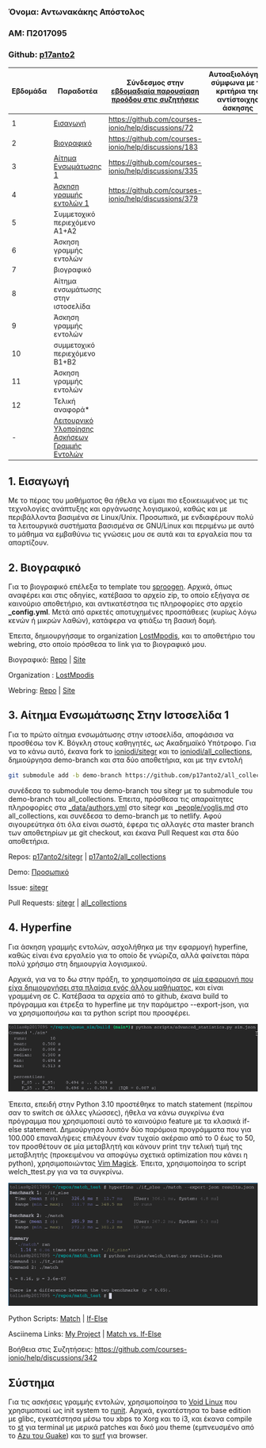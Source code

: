 
### Όνομα: Αντωνακάκης Απόστολος
### ΑΜ: Π2017095

### Github: [p17anto2](https://github.com/p17anto2)

| Εβδομάδα | Παραδοτέα | Σύνδεσμος στην [εβδομαδιαία παρουσίαση προόδου στις συζητήσεις](https://github.com/courses-ionio/help/discussions/categories/show-and-tell) | Αυτοαξιολόγηση σύμφωνα με τα κριτήρια της αντίστοιχης άσκησης |
| --- | --- | --- | --- |
| 1 | [Εισαγωγή](#1-εισαγωγή) | https://github.com/courses-ionio/help/discussions/72 | |
| 2 | [Βιογραφικό](#2-βιογραφικό) | https://github.com/courses-ionio/help/discussions/183 | |
| 3 | [Αίτημα Eνσωμάτωσης 1](#3-αίτημα-ενσωμάτωσης-στην-ιστοσελίδα-1) | https://github.com/courses-ionio/help/discussions/335 | |
| 4 | [Άσκηση γραμμής εντολών 1](#4-hyperfine) | https://github.com/courses-ionio/help/discussions/379 | |
| 5 | Συμμετοχικό περιεχόμενο A1+A2 | | |
| 6 | Άσκηση γραμμής εντολών | | |
| 7 | βιογραφικό | | |
| 8 | Αίτημα ενσωμάτωσης στην ιστοσελίδα | | |
| 9 | Άσκηση γραμμής εντολών | | |
| 10 | συμμετοχικό περιεχόμενο B1+B2 | | |
| 11 | Άσκηση γραμμής εντολών | | |
| 12 | Τελική αναφορά* | | |
| - | [Λειτουργικό Υλοποίησης Ασκήσεων Γραμμής Εντολών](#σύστημα) | | |

## 1. Εισαγωγή

Με το πέρας του μαθήματος θα ήθελα να είμαι πιο εξοικειωμένος με τις τεχνολογίες ανάπτυξης και οργάνωσης λογισμικού, καθώς και με περιβάλλοντα βασιμένα σε Linux/Unix. Προσωπικά, με ενδιαφέρουν πολύ τα λειτουργικά συστήματα βασισμένα σε GNU/Linux και περιμένω με αυτό το μάθημα να εμβαθύνω τις γνώσεις μου σε αυτά και τα εργαλεία που τα απαρτίζουν.

## 2. Βιογραφικό

Για το βιογραφικό επέλεξα το template του [sproogen](https://github.com/sproogen/modern-resume-theme). Αρχικά, όπως αναφέρει και στις οδηγίες, κατέβασα το αρχείο zip, το οποίο εξήγαγα σε καινούριο αποθετήριο, και αντικατέστησα τις πληροφορίες στο αρχείο **\_config.yml**. Μετά από αρκετές αποτυχημένες προσπάθειες (κυρίως λόγω κενών ή μικρών λαθών), κατάφερα να φτιάξω τη βασική δομή.

Έπειτα, δημιουργήσαμε το organization [LostMpodis](https://github.com/LostMpodis), και το αποθετήριο του webring, στο οποίο πρόσθεσα το link για το βιογραφικό μου.

Βιογραφικό: [Repo](https://github.com/p17anto2/p17anto2.github.io) | [Site](https://p17anto2.github.io/)

Organization : [LostMpodis](https://github.com/LostMpodis)

Webring: [Repo](https://github.com/LostMpodis/webring) | [Site](https://lostmpodis.github.io/webring/)

## 3. Αίτημα Ενσωμάτωσης Στην Ιστοσελίδα 1

Για το πρώτο αίτημα ενσωμάτωσης στην ιστοσελίδα, αποφάσισα να προσθέσω τον Κ. Βόγκλη στους καθηγητές, ως Ακαδημαϊκό Υπότροφο. Για να το κάνω αυτό, έκανα fork το [ioniodi/sitegr](https://github.com/ioniodi/sitegr) και το [ioniodi/all_collections](https://github.com/ioniodi/all_collections), δημιούργησα demo-branch και στα δύο αποθετήρια, και με την εντολή

```bash
git submodule add -b demo-branch https://github.com/p17anto2/all_collections.git all_collections
```

συνέδεσα το submodule του demo-branch του sitegr με το submodule του demo-branch του all_collections. Έπειτα, πρόσθεσα τις απαραίτητες πληροφορίες στα [_data/authors.yml](https://github.com/p17anto2/sitegr/blob/demo-branch/_data/authors.yml) στο sitegr και [_people/voglis.md](https://github.com/p17anto2/all_collections/blob/master/_people/voglis.md) στο all_collections, και συνέδεσα το demo-branch με το netlify. Αφού σιγουρεύτηκα ότι όλα είναι σωστά, έφερα τις αλλαγές στα master branch των αποθετηρίων με git checkout, και έκανα Pull Request και στα δύο αποθετήρια.

Repos: [p17anto2/sitegr](https://github.com/p17anto2/sitegr) | [p17anto2/all_collections](https://github.com/p17anto2/all_collections)

Demo: [Προσωπικό](https://p17anto2-sitegr-demo.netlify.app/people/)

Issue: [sitegr](https://github.com/ioniodi/sitegr/issues/249)

Pull Requests: [sitegr](https://github.com/ioniodi/sitegr/pull/325) | [all_collections](https://github.com/ioniodi/all_collections/pull/15)

## 4. Hyperfine

Για άσκηση γραμμής εντολών, ασχολήθηκα με την εφαρμογή hyperfine, καθώς είναι ένα εργαλείο για το οποίο δε γνώριζα, αλλά φαίνεται πάρα πολύ χρήσιμο στη δημιουργία λογισμικού.

Αρχικά, για να το δω στην πράξη, το χρησιμοποίησα σε [μία εφαρμογή που είχα δημιουργήσει στα πλαίσια ενός άλλου μαθήματος](https://github.com/p17anto2/queue_sim), και είναι γραμμένη σε C. Κατέβασα τα αρχεία από το github, έκανα build το πρόγραμμα και έτρεξα το hyperfine με την παράμετρο --export-json, για να χρησιμοποιήσω και τα python script που προσφέρει.

<p align="center"> <img src="https://github.com/p17anto2/LessonImages/blob/main/SW/04_hyperfine_sim.png"> </p>

Έπειτα, επειδή στην Python 3.10 προστέθηκε το match statement (περίπου σαν το switch σε άλλες γλώσσες), ήθελα να κάνω συγκρίνω ένα πρόγραμμα που χρησιμοποιεί αυτό το καινούριο feature με τα κλασικά if-else statement. Δημιούργησα λοιπόν δύο παρόμοια προγράμματα που για 100.000 επαναλήψεις επιλέγουν έναν τυχαίο ακέραιο από το 0 έως το 50, τον προσθέτουν σε μία μεταβλητή και κάνουν print την τελική τιμή της μεταβλητής (προκειμένου να αποφύγω σχετικά optimization που κάνει η python), χρησιμοποιώντας [Vim Magick](https://asciinema.org/a/476464). Έπειτα, χρησιμοποίησα το script welch_ttest.py για να τα συγκρίνω.

<p align="center"> <img src="https://github.com/p17anto2/LessonImages/blob/main/SW/04_hyperfine_python.png"> </p>

Python Scripts: [Match](https://github.com/p17anto2/LessonImages/blob/main/SW/04_match) | [If-Else](https://github.com/p17anto2/LessonImages/blob/main/SW/04_if_else)

Asciinema Links: [My Project](https://asciinema.org/a/476462) | [Match vs. If-Else](https://asciinema.org/a/476463)

Βοήθεια στις Συζητήσεις: https://github.com/courses-ionio/help/discussions/342

## Σύστημα

Για τις ασκήσεις γραμμής εντολών, χρησιμοποίησα το [Void Linux](https://voidlinux.org/) που χρησιμοποιεί ως init system το [runit](http://smarden.org/runit/). Αρχικά, εγκατέστησα το base edition με glibc, εγκατέστησα μέσω του xbps το Xorg και το i3, και έκανα compile το [st](https://st.suckless.org/) για terminal με μερικά patches και δικό μου theme (εμπνευσμένο από το [Azu του Guake](https://github.com/Guake/guake/blob/master/guake/palettes.py)) και το [surf](https://surf.suckless.org/) για browser.
